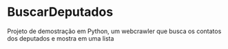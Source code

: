 # BuscarDeputados
Projeto de demostração em Python, um webcrawler que busca os contatos dos deputados e mostra em uma lista
